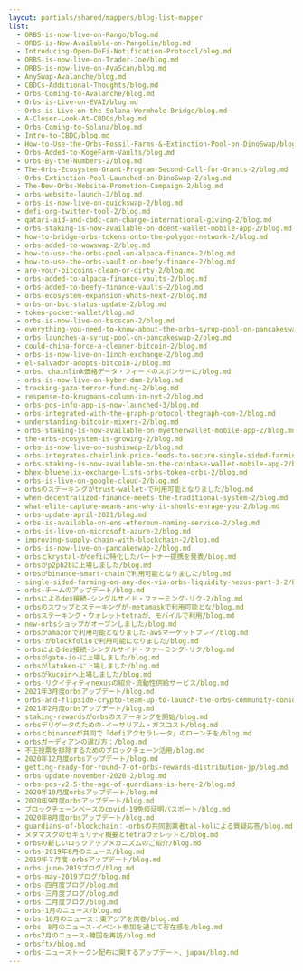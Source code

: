 ```yaml
---
layout: partials/shared/mappers/blog-list-mapper
list:
  - ORBS-is-now-live-on-Rango/blog.md
  - ORBS-is-Now-Available-on-Pangolin/blog.md
  - Introducing-Open-DeFi-Notification-Protocol/blog.md
  - ORBS-is-now-live-on-Trader-Joe/blog.md
  - ORBS-is-now-live-on-AvaScan/blog.md
  - AnySwap-Avalanche/blog.md
  - CBDCs-Additional-Thoughts/blog.md
  - Orbs-Coming-to-Avalanche/blog.md
  - Orbs-is-Live-on-EVAI/blog.md
  - Orbs-is-Live-on-the-Solana-Wormhole-Bridge/blog.md
  - A-Closer-Look-At-CBDCs/blog.md
  - Orbs-Coming-to-Solana/blog.md
  - Intro-to-CBDC/blog.md
  - How-to-Use-the-Orbs-Fossil-Farms-&-Extinction-Pool-on-DinoSwap/blog.md
  - Orbs-Added-to-KogeFarm-Vaults/blog.md
  - Orbs-By-the-Numbers-2/blog.md
  - The-Orbs-Ecosystem-Grant-Program-Second-Call-for-Grants-2/blog.md
  - Orbs-Extinction-Pool-Launched-on-DinoSwap-2/blog.md
  - The-New-Orbs-Website-Promotion-Campaign-2/blog.md
  - orbs-website-launch-2/blog.md
  - orbs-is-now-live-on-quickswap-2/blog.md
  - defi-org-twitter-tool-2/blog.md
  - qatari-aid-and-cbdc-can-change-international-giving-2/blog.md
  - orbs-staking-is-now-available-on-dcent-wallet-mobile-app-2/blog.md
  - how-to-bridge-orbs-tokens-onto-the-polygon-network-2/blog.md
  - orbs-added-to-wowswap-2/blog.md
  - how-to-use-the-orbs-pool-on-alpaca-finance-2/blog.md
  - how-to-use-the-orbs-vault-on-beefy-finance-2/blog.md
  - are-your-bitcoins-clean-or-dirty-2/blog.md
  - orbs-added-to-alpaca-finance-vaults-2/blog.md
  - orbs-added-to-beefy-finance-vaults-2/blog.md
  - orbs-ecosystem-expansion-whats-next-2/blog.md
  - orbs-on-bsc-status-update-2/blog.md
  - token-pocket-wallet/blog.md
  - orbs-is-now-live-on-bscscan-2/blog.md
  - everything-you-need-to-know-about-the-orbs-syrup-pool-on-pancakeswap-2/blog.md
  - orbs-launches-a-syrup-pool-on-pancakeswap-2/blog.md
  - could-china-force-a-cleaner-bitcoin-2/blog.md
  - orbs-is-now-live-on-1inch-exchange-2/blog.md
  - el-salvador-adopts-bitcoin-2/blog.md
  - orbs、chainlink価格データ・フィードのスポンサーに/blog.md
  - orbs-is-now-live-on-kyber-dmm-2/blog.md
  - tracking-gaza-terror-funding-2/blog.md
  - response-to-krugmans-column-in-nyt-2/blog.md
  - orbs-pos-info-app-is-now-launched-3/blog.md
  - orbs-integrated-with-the-graph-protocol-thegraph-com-2/blog.md
  - understanding-bitcoin-mixers-2/blog.md
  - orbs-staking-is-now-available-on-myetherwallet-mobile-app-2/blog.md
  - the-orbs-ecosystem-is-growing-2/blog.md
  - orbs-is-now-live-on-sushiswap-2/blog.md
  - orbs-integrates-chainlink-price-feeds-to-secure-single-sided-farming-against-flash-loan-attacks-2/blog.md
  - orbs-staking-is-now-available-on-the-coinbase-wallet-mobile-app-2/blog.md
  - bhex-bluehelix-exchange-lists-orbs-token-orbs-2/blog.md
  - orbs-is-live-on-google-cloud-2/blog.md
  - orbsのステーキングがtrust-wallet-で利用可能となりました/blog.md
  - when-decentralized-finance-meets-the-traditional-system-2/blog.md
  - what-elite-capture-means-and-why-it-should-enrage-you-2/blog.md
  - orbs-update-april-2021/blog.md
  - orbs-is-available-on-ens-ethereum-naming-service-2/blog.md
  - orbs-is-live-on-microsoft-azure-2/blog.md
  - improving-supply-chain-with-blockchain-2/blog.md
  - orbs-is-now-live-on-pancakeswap-2/blog.md
  - orbsとkrystal-がdefiに特化したパートナー提携を発表/blog.md
  - orbsがp2pb2bに上場しました/blog.md
  - orbsがbinance-smart-chainで利用可能となりました/blog.md
  - single-sided-farming-on-any-dex-via-orbs-liquidity-nexus-part-3-2/blog.md
  - orbs-チームのアップデート/blog.md
  - orbsによるdex接続-シングルサイド・ファーミング-リク-2/blog.md
  - orbsのスワップとステーキングが-metamaskで利用可能とな/blog.md
  - orbsステーキング・ウォレットtetraが、モバイルで利用/blog.md
  - new-orbsショップがオープンしました/blog.md
  - orbsがamazonで利用可能となりました-awsマーケットプレイ/blog.md
  - orbs-がblockfolioで利用可能になりました/blog.md
  - orbsによるdex接続-シングルサイド・ファーミング-リク/blog.md
  - orbsがgate-io-に上場しました/blog.md
  - orbsがlatoken-に上場しました/blog.md
  - orbsがkucoinへ上場しました/blog.md
  - orbs-リクイディティnexusの紹介-流動性供給サービス/blog.md
  - 2021年3月度orbsアップデート/blog.md
  - orbs-and-flipside-crypto-team-up-to-launch-the-orbs-community-console-2/blog.md
  - 2021年2月度orbsアップデート/blog.md
  - staking-rewardsがorbsのステーキングを開始/blog.md
  - orbsデリゲータのための-イーサリアム・ガスコスト/blog.md
  - orbsとbinanceが共同で「defiアクセラレータ」のローンチを/blog.md
  - orbsガーディアンの選び方：/blog.md
  - 不正投票を排除するためのブロックチェーン活用/blog.md
  - 2020年12月度orbsアップデート/blog.md
  - getting-ready-for-round-7-of-orbs-rewards-distribution-jp/blog.md
  - orbs-update-november-2020-2/blog.md
  - orbs-pos-v2-5-the-age-of-guardians-is-here-2/blog.md
  - 2020年10月度orbsアップデート/blog.md
  - 2020年9月度orbsアップデート/blog.md
  - ブロックチェーンベースのcovid-19免疫証明パスポート/blog.md
  - 2020年8月度orbsアップデート/blog.md
  - guardians-of-blockchain：-orbsの共同創業者tal-kolによる質疑応答/blog.md
  - メタマスクのセキュリティ概要とtetraウォレットと/blog.md
  - orbsの新しいロックアップメカニズムのご紹介/blog.md
  - orbs-2019年8月のニュース/blog.md
  - 2019年７月度-orbsアップデート/blog.md
  - orbs-june-2019ブログ/blog.md
  - orbs-may-2019ブログ/blog.md
  - orbs-四月度ブログ/blog.md
  - orbs-三月度ブログ/blog.md
  - orbs-二月度ブログ/blog.md
  - orbs-1月のニュース/blog.md
  - orbs-10月のニュース：東アジアを席巻/blog.md
  - orbs　8月のニュース-イベント参加を通じて存在感を/blog.md
  - orbs7月のニュース-韓国を再訪/blog.md
  - orbsftx/blog.md
  - orbs-ニューストークン配布に関するアップデート、japan/blog.md
---
```

